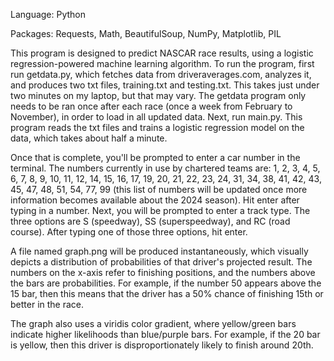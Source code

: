 Language: Python

Packages: Requests, Math, BeautifulSoup, NumPy, Matplotlib, PIL

This program is designed to predict NASCAR race results, using a logistic regression-powered machine learning algorithm. To run the program, first run getdata.py, which fetches data from driveraverages.com, analyzes it, and produces two txt files, training.txt and testing.txt. This takes just under two minutes on my laptop, but that may vary. The getdata program only needs to be ran once after each race (once a week from February to November), in order to load in all updated data. Next, run main.py. This program reads the txt files and trains a logistic regression model on the data, which takes about half a minute. 

Once that is complete, you'll be prompted to enter a car number in the terminal. The numbers currently in use by chartered teams are: 1, 2, 3, 4, 5, 6, 7, 8, 9, 10, 11, 12, 14, 15, 16, 17, 19, 20, 21, 22, 23, 24, 31, 34, 38, 41, 42, 43, 45, 47, 48, 51, 54, 77, 99 (this list of numbers will be updated once more information becomes available about the 2024 season). Hit enter after typing in a number. Next, you will be prompted to enter a track type. The three options are S (speedway), SS (superspeedway), and RC (road course). After typing one of those three options, hit enter. 

A file named graph.png will be produced instantaneously, which visually depicts a distribution of probabilities of that driver's projected result. The numbers on the x-axis refer to finishing positions, and the numbers above the bars are probabilities. For example, if the number 50 appears above the 15 bar, then this means that the driver has a 50% chance of finishing 15th or better in the race. 

The graph also uses a viridis color gradient, where yellow/green bars indicate higher likelihoods than blue/purple bars. For example, if the 20 bar is yellow, then this driver is disproportionately likely to finish around 20th. 
